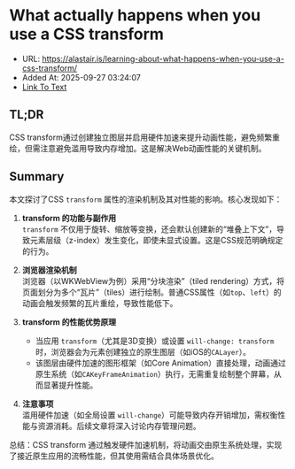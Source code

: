 # What actually happens when you use a CSS transform
- URL: https://alastair.is/learning-about-what-happens-when-you-use-a-css-transform/
- Added At: 2025-09-27 03:24:07
- [Link To Text](2025-09-27-what-actually-happens-when-you-use-a-css-transform_raw.md)

## TL;DR
CSS transform通过创建独立图层并启用硬件加速来提升动画性能，避免频繁重绘，但需注意避免滥用导致内存增加。这是解决Web动画性能的关键机制。

## Summary
本文探讨了CSS `transform` 属性的渲染机制及其对性能的影响。核心发现如下：

1.  **transform 的功能与副作用**  
    `transform` 不仅用于旋转、缩放等变换，还会默认创建新的“堆叠上下文”，导致元素层级（z-index）发生变化，即使未显式设置。这是CSS规范明确规定的行为。

2. **浏览器渲染机制**  
    浏览器（以WKWebView为例）采用“分块渲染”（tiled rendering）方式，将页面划分为多个“瓦片”（tiles）进行绘制。普通CSS属性（如`top`、`left`）的动画会触发频繁的瓦片重绘，导致性能低下。

3. **transform 的性能优势原理**  
    - 当应用 `transform`（尤其是3D变换）或设置 `will-change: transform` 时，浏览器会为元素创建独立的原生图层（如iOS的`CALayer`）。  
    - 该图层由硬件加速的图形框架（如Core Animation）直接处理，动画通过原生系统（如`CAKeyFrameAnimation`）执行，无需重复绘制整个屏幕，从而显著提升性能。

4. **注意事项**  
    滥用硬件加速（如全局设置 `will-change`）可能导致内存开销增加，需权衡性能与资源消耗。后续文章将深入讨论内存管理问题。

总结：CSS transform 通过触发硬件加速机制，将动画交由原生系统处理，实现了接近原生应用的流畅性能，但其使用需结合具体场景优化。
